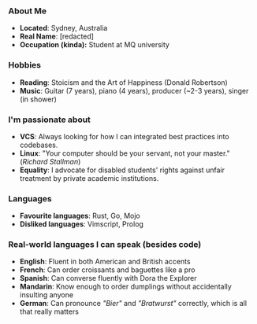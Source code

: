 ### About Me
  - **Located**: Sydney, Australia
  - **Real Name**: [redacted]
  - **Occupation (kinda):** Student at MQ university 

### Hobbies
  - **Reading**: Stoicism and the Art of Happiness (Donald Robertson)
  - **Music**: Guitar (7 years), piano (4 years), producer (~2-3 years), singer (in shower)

### I'm passionate about
  - **VCS**: Always looking for how I can integrated best practices into codebases.
  - **Linux**: "Your computer should be your servant, not your master." (*Richard Stallman*)
  - **Equality**: I advocate for disabled students' rights against unfair treatment by private academic institutions.

### Languages
 - **Favourite languages**: Rust, Go, Mojo<br>
 - **Disliked languages**: Vimscript, Prolog

### Real-world languages I can speak (besides code)
 - **English**: Fluent in both American and British accents
 - **French**: Can order croissants and baguettes like a pro
 - **Spanish**: Can converse fluently with Dora the Explorer
 - **Mandarin**: Know enough to order dumplings without accidentally insulting anyone
 - **German**: Can pronounce _"Bier"_ and _"Bratwurst"_ correctly, which is all that really matters

</samp>
<!--   <img align="left" width="240" src="https://media.tenor.com/IpAyHtYc--gAAAAi/charizard-flying.gif">  -->
<!-- [![spotify-github-profile](https://spotify-github-profile.vercel.app/api/view?uid=q8hkj695x2mvn1uypwrtbvbge&cover_image=true&theme=natemoo-re&show_offline=true&background_color=121212&interchange=false&bar_color=53b14f&bar_color_cover=true)](https://spotify-github-profile.vercel.app/api/view?uid=q8hkj695x2mvn1uypwrtbvbge&redirect=true)<br>
 -->
